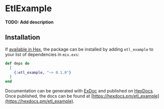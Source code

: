 # EtlExample

**TODO: Add description**

## Installation

If [available in Hex](https://hex.pm/docs/publish), the package can be installed
by adding `etl_example` to your list of dependencies in `mix.exs`:

```elixir
def deps do
  [
    {:etl_example, "~> 0.1.0"}
  ]
end
```

Documentation can be generated with [ExDoc](https://github.com/elixir-lang/ex_doc)
and published on [HexDocs](https://hexdocs.pm). Once published, the docs can
be found at [https://hexdocs.pm/etl_example](https://hexdocs.pm/etl_example).


